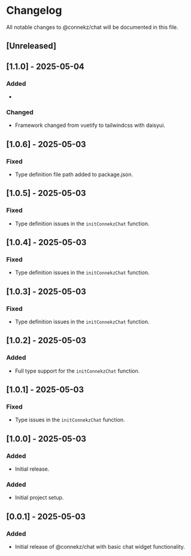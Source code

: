 # Changelog

All notable changes to @connekz/chat will be documented in this file.

## [Unreleased]

## [1.1.0] - 2025-05-04
### Added
- 
### Changed
- Framework changed from vuetify to tailwindcss with daisyui. 



## [1.0.6] - 2025-05-03
### Fixed
- Type definition file path added to package.json. 


## [1.0.5] - 2025-05-03
### Fixed
- Type definition issues in the `initConnekzChat` function. 


## [1.0.4] - 2025-05-03
### Fixed
- Type definition issues in the `initConnekzChat` function. 


## [1.0.3] - 2025-05-03
### Fixed
- Type definition issues in the `initConnekzChat` function. 


## [1.0.2] - 2025-05-03
### Added
- Full type support for the `initConnekzChat` function. 


## [1.0.1] - 2025-05-03
### Fixed
- Type issues in the `initConnekzChat` function.


## [1.0.0] - 2025-05-03
### Added
- Initial release.

### Added
- Initial project setup.

## [0.0.1] - 2025-05-03
### Added
- Initial release of @connekz/chat with basic chat widget functionality.
